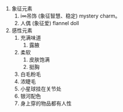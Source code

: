 1. 象征元素 
   1. i∞吊饰 (象征智慧、稳定) mystery charm。
   2. 人偶 (象征爱) flannel doll
2. 感性元素 
   1. 充满味道 
      1. 露腋
   2. 柔软
      1. 皮肤饱满
      2. 挺胸
   3. 白毛粉毛
   4. 浓睫毛
   5. 小星球挂在关节处
   6. 银河配色
   7. 身上穿的物品都有人性

